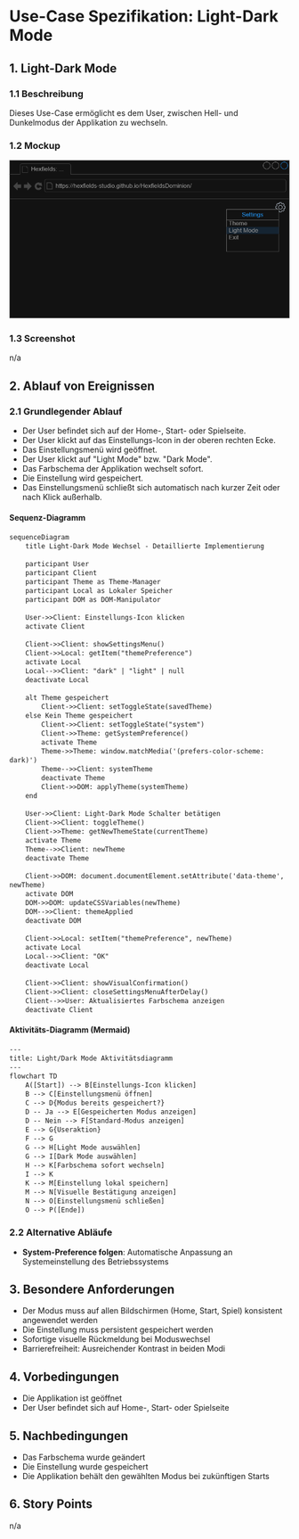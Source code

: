 # Use-Case Spezifikation: Light-Dark Mode

## 1. Light-Dark Mode

### 1.1 Beschreibung

Dieses Use-Case ermöglicht es dem User, zwischen Hell- und Dunkelmodus der Applikation zu wechseln.

### 1.2 Mockup

![light_dark_mode_mockup](./light_dark_mode_mockup.drawio.png "light_dark_mode_mockup")

### 1.3 Screenshot

n/a

## 2. Ablauf von Ereignissen

### 2.1 Grundlegender Ablauf

- Der User befindet sich auf der Home-, Start- oder Spielseite.
- Der User klickt auf das Einstellungs-Icon in der oberen rechten Ecke.
- Das Einstellungsmenü wird geöffnet.
- Der User klickt auf "Light Mode" bzw. "Dark Mode".
- Das Farbschema der Applikation wechselt sofort.
- Die Einstellung wird gespeichert.
- Das Einstellungsmenü schließt sich automatisch nach kurzer Zeit oder nach Klick außerhalb.

#### Sequenz-Diagramm

```mermaid
sequenceDiagram
    title Light-Dark Mode Wechsel - Detaillierte Implementierung

    participant User
    participant Client
    participant Theme as Theme-Manager
    participant Local as Lokaler Speicher
    participant DOM as DOM-Manipulator

    User->>Client: Einstellungs-Icon klicken
    activate Client
    
    Client->>Client: showSettingsMenu()
    Client->>Local: getItem("themePreference")
    activate Local
    Local-->>Client: "dark" | "light" | null
    deactivate Local
    
    alt Theme gespeichert
        Client->>Client: setToggleState(savedTheme)
    else Kein Theme gespeichert
        Client->>Client: setToggleState("system")
        Client->>Theme: getSystemPreference()
        activate Theme
        Theme->>Theme: window.matchMedia('(prefers-color-scheme: dark)')
        Theme-->>Client: systemTheme
        deactivate Theme
        Client->>DOM: applyTheme(systemTheme)
    end
    
    User->>Client: Light-Dark Mode Schalter betätigen
    Client->>Client: toggleTheme()
    Client->>Theme: getNewThemeState(currentTheme)
    activate Theme
    Theme-->>Client: newTheme
    deactivate Theme
    
    Client->>DOM: document.documentElement.setAttribute('data-theme', newTheme)
    activate DOM
    DOM->>DOM: updateCSSVariables(newTheme)
    DOM-->>Client: themeApplied
    deactivate DOM
    
    Client->>Local: setItem("themePreference", newTheme)
    activate Local
    Local-->>Client: "OK"
    deactivate Local
    
    Client->>Client: showVisualConfirmation()
    Client->>Client: closeSettingsMenuAfterDelay()
    Client-->>User: Aktualisiertes Farbschema anzeigen
    deactivate Client
```

#### Aktivitäts-Diagramm (Mermaid)

```mermaid
---
title: Light/Dark Mode Aktivitätsdiagramm
---
flowchart TD
    A([Start]) --> B[Einstellungs-Icon klicken]
    B --> C[Einstellungsmenü öffnen]
    C --> D{Modus bereits gespeichert?}
    D -- Ja --> E[Gespeicherten Modus anzeigen]
    D -- Nein --> F[Standard-Modus anzeigen]
    E --> G{Useraktion}
    F --> G
    G --> H[Light Mode auswählen]
    G --> I[Dark Mode auswählen]
    H --> K[Farbschema sofort wechseln]
    I --> K
    K --> M[Einstellung lokal speichern]
    M --> N[Visuelle Bestätigung anzeigen]
    N --> O[Einstellungsmenü schließen]
    O --> P([Ende])
```

### 2.2 Alternative Abläufe

- **System-Preference folgen**: Automatische Anpassung an Systemeinstellung des Betriebssystems

## 3. Besondere Anforderungen

- Der Modus muss auf allen Bildschirmen (Home, Start, Spiel) konsistent angewendet werden
- Die Einstellung muss persistent gespeichert werden
- Sofortige visuelle Rückmeldung bei Moduswechsel
- Barrierefreiheit: Ausreichender Kontrast in beiden Modi

## 4. Vorbedingungen

- Die Applikation ist geöffnet
- Der User befindet sich auf Home-, Start- oder Spielseite

## 5. Nachbedingungen

- Das Farbschema wurde geändert
- Die Einstellung wurde gespeichert
- Die Applikation behält den gewählten Modus bei zukünftigen Starts

## 6. Story Points

n/a
